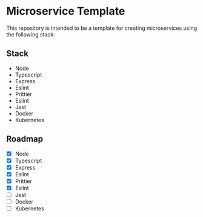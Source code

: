 # Microservice Template

This repository is intended to be a template for creating microservices using the following stack:

## Stack

- Node
- Typescript
- Express
- Eslint
- Prittier
- Eslint
- Jest
- Docker
- Kubernetes

## Roadmap

- [x] Node
- [x] Typescript
- [x] Express
- [x] Eslint
- [x] Prittier
- [x] Eslint
- [ ] Jest
- [ ] Docker
- [ ] Kubernetes